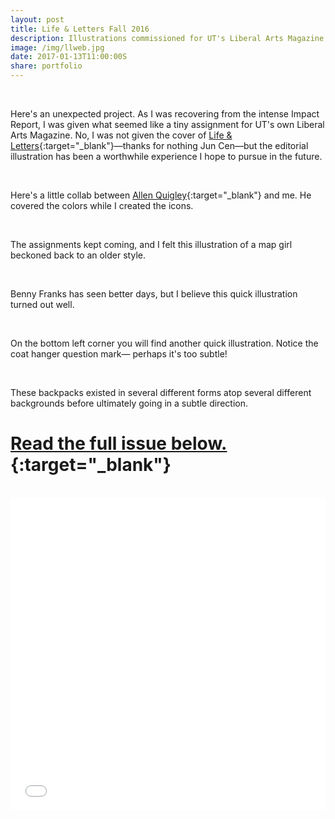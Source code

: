 ```yaml
---
layout: post
title: Life & Letters Fall 2016
description: Illustrations commissioned for UT's Liberal Arts Magazine.
image: /img/llweb.jpg
date: 2017-01-13T11:00:00S
share: portfolio 
---
```

<img class="col three lazyload" data-src="{{ site.imgurl }}/img/utfall9.jpg" alt="" title="{{ project.title }}"/>
<div class="col three caption">
&nbsp;

</div>

Here's an unexpected project. As I was recovering from the intense Impact Report, I was given what seemed like a tiny assignment for UT's own Liberal Arts Magazine. No, I was not given the cover of [Life & Letters](https://cenjun.com/){:target="_blank"}—thanks for nothing Jun Cen—but the editorial illustration has been a worthwhile experience I hope to pursue in the future.

<img class="col three lazyload" data-src="{{ site.imgurl }}/img/ll1.jpg" alt="" title="{{ project.title }}"/>
<div class="col three caption">
&nbsp;
</div>

Here's a little collab between [Allen Quigley](https://www.allenquigley.com/){:target="_blank"} and me. He covered the colors while I created the icons.

<img class="col three lazyload" data-src="{{ site.imgurl }}/img/ll4.jpg" alt="" title="{{ project.title }}">
<div class="col three caption">
&nbsp;
</div>

The assignments kept coming, and I felt this illustration of a map girl beckoned back to an older style.

<img class="col three lazyload" data-src="{{ site.imgurl }}/img/ll5.jpg" alt="" title="{{ project.title }}">
<div class="col three caption">
&nbsp;
</div>


Benny Franks has seen better days, but I believe this quick illustration turned out well.

<img class="col three lazyload" data-src="{{ site.imgurl }}/img/ll2.jpg" alt="" title="{{ project.title }}">
<div class="col three caption">
&nbsp;
</div>

On the bottom left corner you will find another quick illustration. Notice the coat hanger question mark— perhaps it's too subtle!

<img class="col three lazyload" data-src="{{ site.imgurl }}/img/ll3.jpg" alt="" title="{{ project.title }}">
<div class="col three caption">
&nbsp;
</div>

These backpacks existed in several different forms atop several different backgrounds before ultimately going in a subtle direction.

# [Read the full issue below.](https://issuu.com/lifeandletters/docs/ll_fall2016_issu){:target="_blank"} 
<div class="col three caption">
&nbsp;
</div>


<iframe style="width:100%; height:500px;" data-action="zoom" src="//e.issuu.com/embed.html#9815718/43034476" frameborder="0" allowfullscreen></iframe>

<!--
<div data-configid="9815718/43034476" style="width:100%; height:500px;" class="issuuembed"></div>
<script type="text/javascript" data-action="zoom" src="//e.issuu.com/embed.js" async="true"></script>
-->
